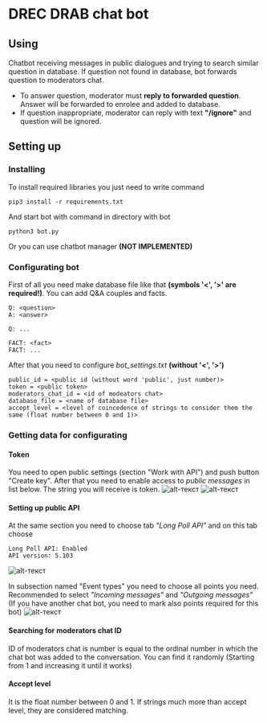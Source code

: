 # DREC DRAB chat bot

## Using
Chatbot receiving messages in public dialogues and trying to search similar question in database.
If question not found in database, bot forwards question to moderators chat.

* To answer question, moderator must **reply to forwarded question**. Answer will be forwarded to enrolee and added to database.
* If question inappropriate, moderator can reply with text **"/ignore"** and question will be ignored.

## Setting up

### Installing
To install required libraries you just need to write command
```
pip3 install -r requirements.txt
```
And start bot with command in directory with bot
```
python3 bot.py
```
Or you can use chatbot manager **(NOT IMPLEMENTED)**

### Configurating bot
First of all you need make database file like that **(symbols '<', '>' are required!)**. You can add Q&A couples and facts.
```
Q: <question>
A: <answer>

Q: ...

FACT: <fact>
FACT: ...
```
After that you need to configure *bot_settings.txt* **(without '<', '>')**
```
public_id = <public id (without word 'public', just number)>
token = <public token>
moderators_chat_id = <id of modeators chat>
database_file = <name of database file>
accept_level = <level of coincedence of strings to consider them the same (float number between 0 and 1)>
```

### Getting data for configurating
#### Token
You need to open public settings (section "Work with API") and push button "Create key".
After that you need to enable access to *public messages* in list below. The string you will receive is token.
![alt-текст][token1]
![alt-текст][token2]


#### Setting up public API
At the same section you need to choose tab *"Long Poll API"* and on this tab choose
```
Long Poll API: Enabled
API version: 5.103
```
![alt-текст][longpoll1]

In subsection named "Event types" you need to choose all points you need. 
Recommended to select *"Incoming messages"* and *"Outgoing messages"* 
(If you have another chat bot, you need to mark also points required for this bot)
![alt-текст][longpoll2]

#### Searching for moderators chat ID
ID of moderators chat is number is equal to the ordinal number in which the chat bot was added to the conversation.
You can find it randomly (Starting from 1 and increasing it until it works)

#### Accept level
It is the float number between 0 and 1. If strings much more than accept level, they are considered matching.

[token1]: https://github.com/exesaLigno/Mipt/blob/master/README_pictures/token1.png "Create key"
[token2]: https://github.com/exesaLigno/Mipt/blob/master/README_pictures/token2.png "Allow access to public messages"
[longpoll1]: https://github.com/exesaLigno/Mipt/blob/master/README_pictures/longpoll1.png "Configurating Long Poll"
[longpoll2]: https://github.com/exesaLigno/Mipt/blob/master/README_pictures/longpoll2.png "Configurating Long Poll event types"



